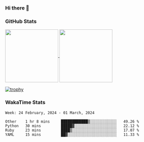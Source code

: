### Hi there 👋

### GitHub Stats

<a href="https://github.com/anuraghazra/github-readme-stats">
  <img align="center" height="170px" src="https://github-readme-stats.vercel.app/api/top-langs/?username=tksfjt1024&layout=compact&count_private=true&show_icons=true&show_icons=true&theme=graywhite" />
</a>
<a href="https://github.com/anuraghazra/github-readme-stats">
  <img align="center" height="170px" src="https://github-readme-stats.vercel.app/api?username=tksfjt1024&count_private=true&show_icons=true&show_icons=true&theme=graywhite" />
</a>

[![trophy](https://github-profile-trophy.vercel.app/?username=tksfjt1024)](https://github.com/ryo-ma/github-profile-trophy)

### WakaTime Stats

<!--START_SECTION:waka-->
```text
Week: 24 February, 2024 - 01 March, 2024

Other    1 hr 8 mins     ████████████▒░░░░░░░░░░░░   49.26 % 
Python   30 mins         █████▓░░░░░░░░░░░░░░░░░░░   22.12 % 
Ruby     23 mins         ████▒░░░░░░░░░░░░░░░░░░░░   17.07 % 
YAML     15 mins         ██▓░░░░░░░░░░░░░░░░░░░░░░   11.33 % 
```
<!--END_SECTION:waka-->
